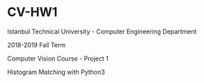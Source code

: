 # CV-HW1
Istanbul Technical University - Computer Engineering Department

2018-2019 Fall Term

Computer Vision Course - Project 1 

Histogram Matching with Python3
